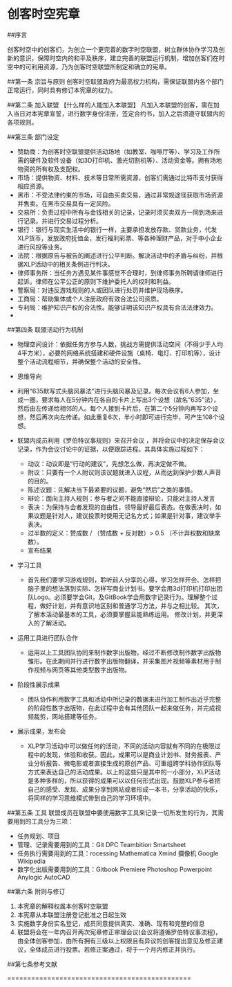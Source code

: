 ﻿# 创客时空宪章

##序言

创客时空中的创客们，为创立一个更完善的数字时空联盟，树立群体协作学习及创新的意识，保障时空内的和平及秩序，建立完善的联盟运行机制，增加创客们在时空中的可利用资源，乃为创客时空联盟所制定和确立的宪章。

##第一条 宗旨与原则
创客时空联盟政府为最高权力机构，需保证联盟内各个部门正常运行，同时具有修订本宪章的权力。

##第二条 加入联盟
【什么样的人能加入本联盟】
凡加入本联盟的创客，需在加入当日对本宪章宣誓，进行数字身份注册，签定合约书，加入之后须遵守联盟内的各项规则。

##第三条 部门设定
- 赞助商：为创客时空联盟提供活动场地（如教室、咖啡厅等）、学习及工作所需的硬件及软件设备（如3D打印机、激光切割机等）、活动资金等。拥有场地物资的所有权及支配权。
- 市场：提供物资、材料、技术等日常所需资源，创客们需通过比特币支付获得相应资源。
- 黑市：不受法律约束的市场，可自由买卖交易，通过非常规途径获取市场资源并售卖。在黑市交易具有一定风险。
- 交易所：负责过程中所有与金钱相关的记录，记录时须买卖双方一同到场来进行记录。并进行交易过程分析。
- 银行：银行与现实生活中的银行一样，主要承担发放存款、贷款业务，代发XLP货币，发放政府抚恤金，发行福利彩票、等各种理财产品，对于中小企业进行风投等业务。
- 法院：根据原告与被告的阐述进行公平判断。解决活动中的矛盾与纠纷，并根据XLP活动中的相关条例进行判决。
- 律师事务所：当任务方遇见某件事感觉不合理时，到律师事务所聘请律师进行起诉。律师在公平公正的原则下维护委托人的权利和利益。
- 警察局：对违反游戏规则的人或团队进行处罚并维护现场秩序。
- 工商局：帮助集体或个人注册政府有效合法公司资质。
- 专利局：维护知识产权的合法性。能够证明该知识产权具有合法法律效力。
-
##第四条 联盟活动行为机制
- 物理空间设计：依据任务方参与人数，挑战方需提供活动空间（不得少于人均4平方米），必要的网络系统搭建和硬件设施（桌椅、电灯、打印机等），设计整个活动流程细节，并确保整个活动的安全性。
- 思维导向
 - 利用“635默写式头脑风暴法”进行头脑风暴及记录。每次会议有6人参加，坐成一圈，要求每人在5分钟内在各自的卡片上写出3个设想（故名“635”法），然后由左传递给相邻的人。每个人接到卡片后，在第二个5分钟内再写3个设想，然后再次向左传递。如此重复6次，半小时即可进行完毕，可产生108个设想。
 - 联盟内成员利用《罗伯特议事规则》来召开会议
 ，并将会议中的决定保存会议记录，作为会议讨论中的证据，以便跟踪进程。其具体实施过程如下：
    - 动议：动议即是“行动的建议”，先想怎么做，再决定做不做。
    - 附议：只要有一个人附议则该议题就进入议程，从而达到保护少数人声音的目的。
    - 陈述议题：先解决当下最紧要的议题，避免“然后”之类的事情。
    - 辩论：面向主持人规则：参与者之间不能直接辩论，只能对主持人发言
    - 表决：为保持与会者发现的自由性，领导最好最后表态。在做表决时，如果议题是针对人，建议投票时使用无记名方式；如果是针对事，建议举手表决。
    - 过半数的定义：赞成数 / （赞成数 + 反对数）> 0.5 （不计弃权数和缺席数）。
    - 宣布结果

- 学习工具
    - 首先我们要学习游戏规则，聆听前人分享的心得，学习怎样开会、怎样把脑子里的想法落到实际、怎样写商业计划书。要学会用3d打印机打印出团队Logo。必须要学会Git，及GitBook学会用数字记录行为。理解整个过程，做好计划，并有意识地区别和普通学习方法，并与之相比较。
其次，了解本活动最基本的工具，必须要掌握且能熟练运用。
修改计划，并更深入的了解活动。

- 运用工具进行团队合作
    - 运用以上工具团队协同来制作数字出版物，经过不断修改制作数字出版物雏形。在此期间并行进行数字出版物翻译，并采集图片视频等素材用于制作视频与网页等其他类型数字出版物。

- 阶段性展示成果
    - 团队协作利用数字工具和活动中所记录的数据来进行加工制作出近乎完整的阶段性数字出版物，在此过程中会有其他团队一起来做任务，并完成视频裁剪，网站搭建等任务。


- 展示成果，发布会

    - XLP学习活动中可以做任何的活动，不同的活动内容就有不同的在极限过程中的发现，体验和收获。因此，成果可以是商业计划书、财务报表、产业分析报告、微电影或者直接生成的原创产品、可重组跨学科协作团队等方式来表达自己的活动成果。以上的这些只是其中的一小部分，XLP活动是多种多样的，所以获得的成果可以以任何形式出现。鼓励XLP参与者把自己的感受、发现、成果分享到网站或者形成一本书，分享活动的快乐，将同样的学习思维模式带到自己的学习环境中。

##第五条 工具
联盟成员在联盟中要使用数字工具来记录一切所发生的行为，其需要用到的工具分为三项：
 - 任务规划、项目
 - 管理、记录需要用到的工具：Git DPC Teambition Smartsheet
 - 任务执行需要用到的工具：rocessing Mathematica Xmind 摄像机 Google Wikipedia
 - 数字化出版需要用到的工具：Gitbook Premiere Photoshop Powerpoint Anylogic AutoCAD

##第六条 附则与修订
1. 本宪章的解释权属本创客时空联盟
2. 本宪章从本联盟注册登记批准之日起生效
3. 实施数字身份实名登记，成员同意提供真实、准确、现有和完整的信息
4. 联盟将会在一年内召开两次宪章修正审理会议(会议将遵循罗伯特议事流程)，由全体创客参加，由所有拥有三级以上权限且有异议的创客提出意见及修正建议，全体成员进行投票。若修正案通过，将于一个月内修正并执行。

##第七条参考文献

==============================================
